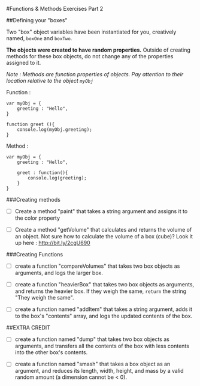 #Functions & Methods Exercises Part 2

##Defining your "boxes"

Two "box" object variables have been instantiated for you, creatively named, `boxOne` and `boxTwo`. 

**The objects were created to have random properties.**
Outside of creating methods for these box objects, do not change any of the properties assigned to it. 

_Note : Methods are function properties of objects. Pay attention to their location relative to the object `myObj`_

Function : 
````
var myObj = {
	greeting : "Hello",
}

function greet (){
	console.log(myObj.greeting);
}
````

Method :
````
var myObj = {
	greeting : "Hello",

	greet : function(){
		console.log(greeting);
	}
}
````
###Creating methods

* [ ] Create a method "paint" that takes a string argument and assigns it to the color property 

* [ ] Create a method "getVolume" that calculates and returns the volume of an object. Not sure how to calculate the volume of a box (cube)? Look it up here : http://bit.ly/2cgU690

###Creating Functions

* [ ] create a function "compareVolumes" that takes two box objects as arguments, and logs the larger box.

* [ ] create a function "heavierBox" that takes two box objects as arguments, and returns the heavier box. If they weigh the same, `return` the string "They weigh the same".

* [ ] create a function named "addItem" that takes a string argument, adds it to the box's "contents" array, and logs the updated contents of the box.

##EXTRA CREDIT
* [ ] create a function named "dump" that takes two box objects as arguments, and transfers all the contents of the box with less contents into the other box's contents.

* [ ] create a function named "smash" that takes a box object as an argument, and reduces its length, width, height, and mass by a valid random amount (a dimension cannot be < 0). 
 
